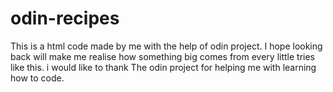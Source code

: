 # odin-recipes
This is a html code made by me with the help of odin project. I hope looking back will make me realise how something  big comes from every little tries like this.
i would like to thank The odin project for helping me with learning how to code.
